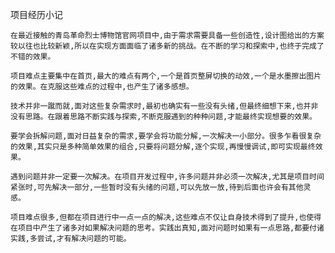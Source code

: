 

项目经历小记

    在最近接触的青岛革命烈士博物馆官网项目中,由于需求需要具备一些创造性,设计图给出的方案较以往也比较新颖,所以在实现方面面临了诸多新的挑战。在不断的学习和探索中,也终于完成了不错的效果。

    项目难点主要集中在首页,最大的难点有两个,一个是首页整屏切换的动效,一个是水墨擦出图片的效果。在克服这些难点的过程中,也产生了诸多感想。

    技术并非一蹴而就,面对这些复杂需求时,最初也确实有一些没有头绪,但最终细想下来,也并非没有思路。在跟着思路不断实践与探索,不断克服遇到的种种问题,才能最终实现想要的效果。

    要学会拆解问题,面对日益复杂的需求,要学会将功能分解,一次解决一小部分。很多乍看很复杂的效果,其实只是多种简单效果的组合,只要将问题分解,逐个实现,再慢慢调试,即可实现最终效果。

    遇到问题并非一定要一次解决。在项目开发过程中,许多问题并非必须一次解决,尤其是项目时间紧张时,可先解决一部分,一些暂时没有头绪的问题,可以先放一放,待到后面也许会有其他灵感。

    项目难点很多,但都在项目进行中一点一点的解决,这些难点不仅让自身技术得到了提升,也使得在项目中产生了诸多对如果解决问题的思考。实践出真知,面对问题时如果有一点思路,都要付诸实践,多尝试,才有解决问题的可能。